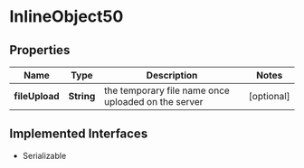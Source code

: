

# InlineObject50

## Properties

Name | Type | Description | Notes
------------ | ------------- | ------------- | -------------
**fileUpload** | **String** | the temporary file name once uploaded on the server |  [optional]


## Implemented Interfaces

* Serializable


